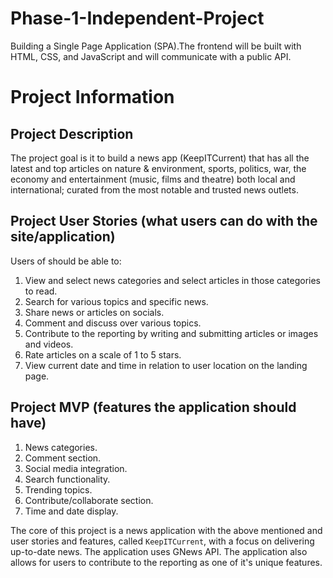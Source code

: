 # Phase-1-Independent-Project
Building a Single Page Application (SPA).The frontend will be built with HTML, CSS, and JavaScript and will communicate with a public API.

# Project Information

## Project Description
The project goal is it to build a news app (KeepITCurrent) that has all the latest and top articles on nature & environment, sports, politics, war, the economy and entertainment (music, films and theatre) both local and international; curated from the most notable and trusted news outlets.
## Project User Stories (what users can do with the site/application)
Users of should be able to:
1. View and select news categories and select articles in those categories to read.
2. Search for various topics and specific news.
3. Share news or articles on socials.
4. Comment and discuss over various topics.
5. Contribute to the reporting by writing and submitting articles or images and videos.
6. Rate articles on a scale of 1 to 5 stars.
7. View current date and time in relation to user location on the landing page.
## Project MVP (features the application should have)
1. News categories.
2. Comment section.
3. Social media integration.
4. Search functionality.
5. Trending topics.
6. Contribute/collaborate section.
7. Time and date display.

The core of this project is a news application with the above mentioned and user stories and features, called `KeepITCurrent`, with a focus on delivering up-to-date news. The application uses GNews API. The application also allows for users to contribute to the reporting as one of it's unique features.
 
